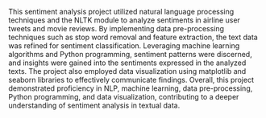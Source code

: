 
This sentiment analysis project utilized natural language processing techniques and the NLTK module to analyze sentiments in airline user tweets and movie reviews. By implementing data pre-processing techniques such as stop word removal and feature extraction, the text data was refined for sentiment classification. Leveraging machine learning algorithms and Python programming, sentiment patterns were discerned, and insights were gained into the sentiments expressed in the analyzed texts. The project also employed data visualization using matplotlib and seaborn libraries to effectively communicate findings. Overall, this project demonstrated proficiency in NLP, machine learning, data pre-processing, Python programming, and data visualization, contributing to a deeper understanding of sentiment analysis in textual data.
